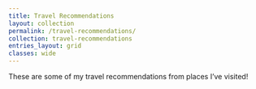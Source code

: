 ```yaml
---
title: Travel Recommendations
layout: collection
permalink: /travel-recommendations/
collection: travel-recommendations
entries_layout: grid
classes: wide
---
```


These are some of my travel recommendations from places I’ve visited!
